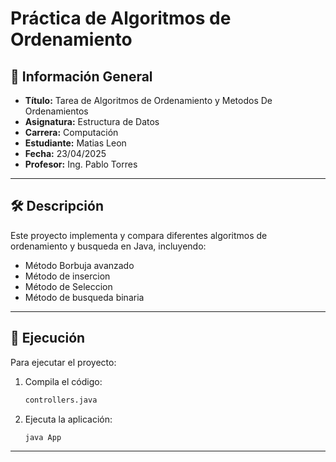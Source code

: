 # Práctica de Algoritmos de Ordenamiento

## 📌 Información General

- **Título:** Tarea de Algoritmos de Ordenamiento y Metodos De Ordenamientos
- **Asignatura:** Estructura de Datos
- **Carrera:** Computación
- **Estudiante:** Matias Leon
- **Fecha:** 23/04/2025
- **Profesor:** Ing. Pablo Torres

---

## 🛠️ Descripción

Este proyecto implementa y compara diferentes algoritmos de ordenamiento y busqueda en Java, incluyendo:
- Método Borbuja avanzado
- Método de insercion
- Método de Seleccion
- Método de busqueda binaria

---

## 🚀 Ejecución

Para ejecutar el proyecto:

1. Compila el código:
    ```bash
    controllers.java
    ```
2. Ejecuta la aplicación:
    ```bash
    java App
    ```
    
---

